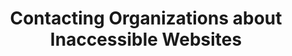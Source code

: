 ---
title: "Contacting Organizations about Inaccessible Websites"
shorttitle: "Contacting Organizations"
uri: http://www.w3.org/WAI/users/browsing
repository:
updated: 2010-04-21
urgency:
effort:
rm: Andrew
contributors:
current-stage: public-draft
roadmap:
---